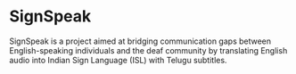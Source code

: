 # SignSpeak
SignSpeak is a project aimed at bridging communication gaps between English-speaking individuals and the deaf community by translating English audio into Indian Sign Language (ISL) with Telugu subtitles. 
